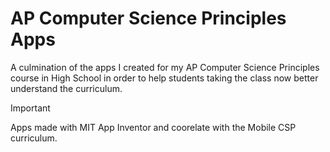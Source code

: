 # AP Computer Science Principles Apps
A culmination of the apps I created for my AP Computer Science Principles course in High School in order to help students taking the class now better understand the curriculum.

> [!IMPORTANT]
> Apps made with MIT App Inventor and coorelate with the Mobile CSP curriculum.
